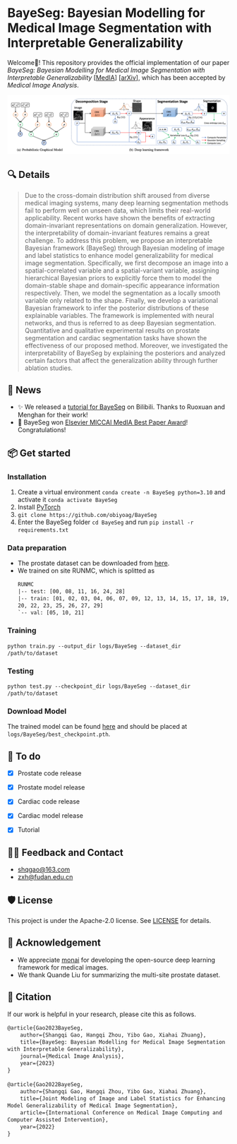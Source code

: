 # BayeSeg: Bayesian Modelling for Medical Image Segmentation with Interpretable Generalizability

Welcome👋! This repository provides the official implementation of our paper *BayeSeg: Bayesian Modelling for Medical Image Segmentation with Interpretable Generalizability* [[MedIA](https://www.sciencedirect.com/science/article/pii/S1361841523001494)] [[arXiv](https://arxiv.org/abs/2303.01710)], which has been accepted by *Medical Image Analysis*.


![BayeSeg framwork](./assets/framwork.png)

## 🔍 Details
> Due to the cross-domain distribution shift aroused from diverse medical imaging systems, many deep learning segmentation methods fail to perform well on unseen data, which limits their real-world applicability. Recent works have shown the benefits of extracting domain-invariant representations on domain generalization. However, the interpretability of domain-invariant features remains a great challenge. To address this problem, we propose an interpretable Bayesian framework (BayeSeg) through Bayesian modeling of image and label statistics to enhance model generalizability for medical image segmentation. Specifically, we first decompose an image into a spatial-correlated variable and a spatial-variant variable, assigning hierarchical Bayesian priors to explicitly force them to model the domain-stable shape and domain-specific appearance information respectively. Then, we model the segmentation as a locally smooth variable only related to the shape. Finally, we develop a variational Bayesian framework to infer the posterior distributions of these explainable variables. The framework is implemented with neural networks, and thus is referred to as deep Bayesian segmentation. Quantitative and qualitative experimental results on prostate segmentation and cardiac segmentation tasks have shown the effectiveness of our proposed method. Moreover, we investigated the interpretability of BayeSeg by explaining the posteriors and analyzed certain factors that affect the generalization ability through further ablation studies.

## 📰 News
* ✨ We released a [tutorial for BayeSeg](https://www.bilibili.com/video/BV1it421p7qE) on Bilibili. Thanks to Ruoxuan and Menghan for their work!
* 🎉 BayeSeg won [Elsevier MICCAI MedIA Best Paper Award](http://www.miccai.org/about-miccai/awards/medical-image-analysis-best-paper-award/)! Congratulations!

## 📦 Get started

### Installation
1. Create a virtual environment `conda create -n BayeSeg python=3.10` and activate it `conda activate BayeSeg`
2. Install [PyTorch](https://pytorch.org/get-started/locally/)
3. `git clone https://github.com/obiyoag/BayeSeg`
4. Enter the BayeSeg folder `cd BayeSeg` and run `pip install -r requirements.txt`

### Data preparation
- The prostate dataset can be downloaded from [here](https://liuquande.github.io/SAML/).
- We trained on site RUNMC, which is splitted as
    ```
    RUNMC
    |-- test: [00, 08, 11, 16, 24, 28]
    |-- train: [01, 02, 03, 04, 06, 07, 09, 12, 13, 14, 15, 17, 18, 19, 20, 22, 23, 25, 26, 27, 29]
    `-- val: [05, 10, 21]
    ```


### Training
```shell
python train.py --output_dir logs/BayeSeg --dataset_dir /path/to/dataset
```

### Testing
```shell
python test.py --checkpoint_dir logs/BayeSeg --dataset_dir /path/to/dataset
```

### Download Model
The trained model can be found [here](https://drive.google.com/file/d/1PLh50RXBjc8CdPKuutrYAtvkKa1SVUxj/view?usp=sharing) and should be placed at `logs/BayeSeg/best_checkpoint.pth`.

## 📒 To do
- [x] Prostate code release
- [x] Prostate model release
- [x] Cardiac code release
- [x] Cardiac model release
- [x] Tutorial


## 🙋‍♀️ Feedback and Contact
- shqgao@163.com
- zxh@fudan.edu.cn


## 🛡️ License

This project is under the Apache-2.0 license. See [LICENSE](LICENSE) for details.

## 🙏 Acknowledgement

- We appreciate [monai](https://github.com/Project-MONAI/MONAI) for developing the open-source deep learning framework for medical images.
- We thank Quande Liu for summarizing the multi-site prostate dataset.

## 📝 Citation

If our work is helpful in your research, please cite this as follows.
```
@article{Gao2023BayeSeg,
    author={Shangqi Gao, Hangqi Zhou, Yibo Gao, Xiahai Zhuang},
    title={BayeSeg: Bayesian Modelling for Medical Image Segmentation with Interpretable Generalizability},
    journal={Medical Image Analysis},
    year={2023}
}

@article{Gao2022BayeSeg,
    author={Shangqi Gao, Hangqi Zhou, Yibo Gao, Xiahai Zhuang},
    title={Joint Modeling of Image and Label Statistics for Enhancing Model Generalizability of Medical Image Segmentation},
    article={International Conference on Medical Image Computing and Computer Assisted Intervention},
    year={2022}
}
```
